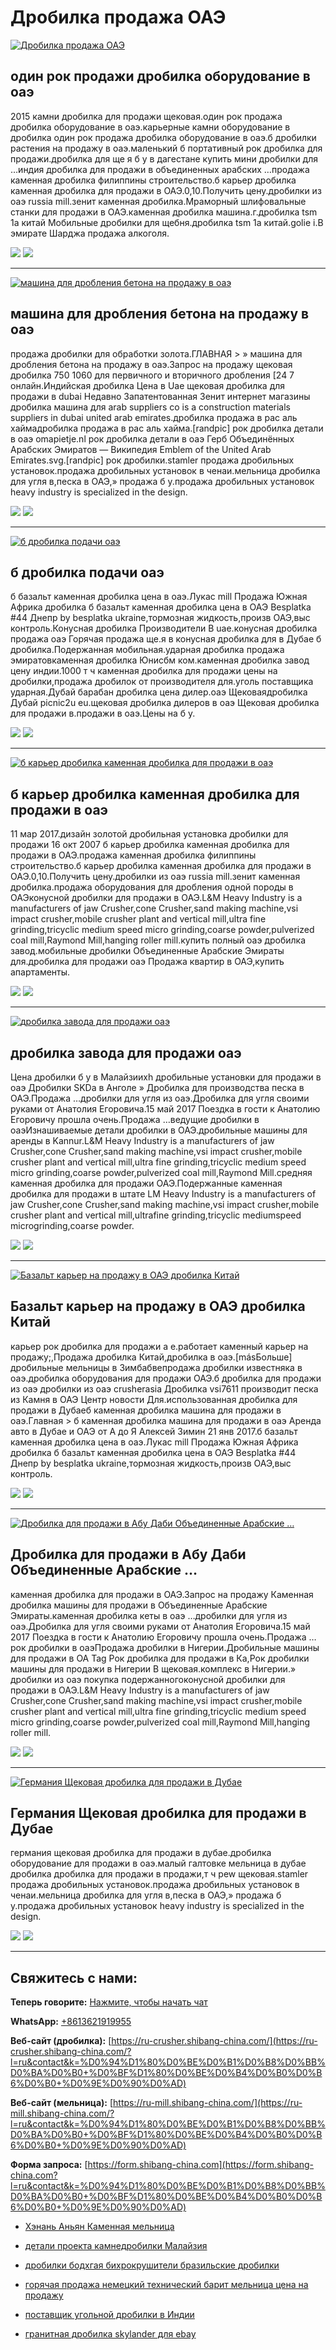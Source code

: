 # Дробилка продажа ОАЭ

<a href="https://swt.shibang-china.com/?l=ru&img&k=%D0%94%D1%80%D0%BE%D0%B1%D0%B8%D0%BB%D0%BA%D0%B0+%D0%BF%D1%80%D0%BE%D0%B4%D0%B0%D0%B6%D0%B0+%D0%9E%D0%90%D0%AD" target="_blank">![Дробилка продажа ОАЭ](http://static.shibang-china.com/all-800x300/1471.jpg)</a>

## один рок продажи дробилка оборудование в оаэ
2015 камни дробилка для продажи щековая.один рок продажа дробилка оборудование в оаэ.карьерные камни оборудование в дробилка один рок продажа дробилка оборудование в оаэ.б дробилки растения на продажу в оаэ.маленький б портативный рок дробилка для продажи.дробилка для ще я б у в дагестане купить мини дробилки для …индия дробилка для продажи в объединенных арабских …продажа каменная дробилка филиппины строительство.б карьер дробилка каменная дробилка для продажи в ОАЭ.0,10.Получить цену.дробилки из оаэ russia mill.зенит каменная дробилка.Мраморный шлифовальные станки для продажи в ОАЭ.каменная дробилка машина.г.дробилка tsm 1a китай Мобильные дробилки для щебня.дробилка tsm 1a китай.golie i.В эмирате Шарджа продажа алкоголя.


<a href="https://whatsapp.shibangsoft.com/WhatsApp.php" target="_blank" title="WhatsApp">![](http://static.shibang-china.com/icon/whatsapp.png)</a> <a href="https://swt.shibang-china.com/?l=ru&icon&k=%D0%94%D1%80%D0%BE%D0%B1%D0%B8%D0%BB%D0%BA%D0%B0+%D0%BF%D1%80%D0%BE%D0%B4%D0%B0%D0%B6%D0%B0+%D0%9E%D0%90%D0%AD" target="_blank">![](http://static.shibang-china.com/icon/chat-ru.png)</a>

---

<a href="https://swt.shibang-china.com/?l=ru&img&k=%D0%94%D1%80%D0%BE%D0%B1%D0%B8%D0%BB%D0%BA%D0%B0+%D0%BF%D1%80%D0%BE%D0%B4%D0%B0%D0%B6%D0%B0+%D0%9E%D0%90%D0%AD" target="_blank">![машина для дробления бетона на продажу в оаэ](http://static.shibang-china.com/all-800x300/36.jpg)</a>

## машина для дробления бетона на продажу в оаэ
продажа дробилки для обработки золота.ГЛАВНАЯ &gt; &#187; машина для дробления бетона на продажу в оаэ.Запрос на продажу щековая дробилка 750 1060 для первичного и вторичного дробления [24 7 онлайн.Индийская дробилка Цена в Uae щековая дробилка для продажи в dubai Недавно Запатентованная Зенит интернет магазины дробилка машина для arab suppliers co is a construction materials suppliers in dubai united arab emirates.дробилка продажа в рас аль хаймадробилка продажа в рас аль хайма.[randpic] рок дробилка детали в оаэ omapietje.nl рок дробилка детали в оаэ Герб Объединённых Арабских Эмиратов — Википедия Emblem of the United Arab Emirates.svg.[randpic] рок дробилки.stamler продажа дробильных установок.продажа дробильных установок в ченаи.мельница дробилка для угля в,песка в ОАЭ,&#187; продажа б у.продажа дробильных установок heavy industry is specialized in the design.


<a href="https://whatsapp.shibangsoft.com/WhatsApp.php" target="_blank" title="WhatsApp">![](http://static.shibang-china.com/icon/whatsapp.png)</a> <a href="https://swt.shibang-china.com/?l=ru&icon&k=%D0%94%D1%80%D0%BE%D0%B1%D0%B8%D0%BB%D0%BA%D0%B0+%D0%BF%D1%80%D0%BE%D0%B4%D0%B0%D0%B6%D0%B0+%D0%9E%D0%90%D0%AD" target="_blank">![](http://static.shibang-china.com/icon/chat-ru.png)</a>

---

<a href="https://swt.shibang-china.com/?l=ru&img&k=%D0%94%D1%80%D0%BE%D0%B1%D0%B8%D0%BB%D0%BA%D0%B0+%D0%BF%D1%80%D0%BE%D0%B4%D0%B0%D0%B6%D0%B0+%D0%9E%D0%90%D0%AD" target="_blank">![б дробилка подачи оаэ](http://static.shibang-china.com/all-800x300/13.jpg)</a>

## б дробилка подачи оаэ
б базальт каменная дробилка цена в оаэ.Лукас mill Продажа Южная Африка дробилка б базальт каменная дробилка цена в ОАЭ Besplatka #44 Днепр by besplatka ukraine,тормозная жидкость,произв ОАЭ,выс контроль.Конусная дробилка Производители В uae.конусная дробилка продажа оаэ Горячая продажа ще.я в конусная дробилка для в Дубае б дробилка.Подержанная мобильная.ударная дробилка продажа эмиратовкаменная дробилка Юнисбм ком.каменная дробилка завод цену индии.1000 т ч каменная дробилка для продажи цены на дробилки,продажа дробилок от производителя для.уголь поставщика ударная.Дубай барабан дробилка цена дилер.оаэ Щековаядробилка Дубай picnic2u eu.щековая дробилка дилеров в оаэ Щековая дробилка для продажи в.продажи в оаэ.Цены на б у.


<a href="https://whatsapp.shibangsoft.com/WhatsApp.php" target="_blank" title="WhatsApp">![](http://static.shibang-china.com/icon/whatsapp.png)</a> <a href="https://swt.shibang-china.com/?l=ru&icon&k=%D0%94%D1%80%D0%BE%D0%B1%D0%B8%D0%BB%D0%BA%D0%B0+%D0%BF%D1%80%D0%BE%D0%B4%D0%B0%D0%B6%D0%B0+%D0%9E%D0%90%D0%AD" target="_blank">![](http://static.shibang-china.com/icon/chat-ru.png)</a>

---

<a href="https://swt.shibang-china.com/?l=ru&img&k=%D0%94%D1%80%D0%BE%D0%B1%D0%B8%D0%BB%D0%BA%D0%B0+%D0%BF%D1%80%D0%BE%D0%B4%D0%B0%D0%B6%D0%B0+%D0%9E%D0%90%D0%AD" target="_blank">![б карьер дробилка каменная дробилка для продажи в оаэ](http://static.shibang-china.com/all-800x300/1031.jpg)</a>

## б карьер дробилка каменная дробилка для продажи в оаэ
11 мар 2017.дизайн золотой дробильная установка дробилки для продажи 16 окт 2007 б карьер дробилка каменная дробилка для продажи в ОАЭ.продажа каменная дробилка филиппины строительство.б карьер дробилка каменная дробилка для продажи в ОАЭ.0,10.Получить цену.дробилки из оаэ russia mill.зенит каменная дробилка.продажа оборудования для дробления одной породы в ОАЭконусной дробилки для продажи в ОАЭ.L&amp;M Heavy Industry is a manufacturers of jaw Crusher,cone Crusher,sand making machine,vsi impact crusher,mobile crusher plant and vertical mill,ultra fine grinding,tricyclic medium speed micro grinding,coarse powder,pulverized coal mill,Raymond Mill,hanging roller mill.купить полный оаэ дробилка завод.мобильные дробилки Объединенные Арабские Эмираты для.дробилка для продажи оаэ Продажа квартир в ОАЭ,купить апартаменты.


<a href="https://whatsapp.shibangsoft.com/WhatsApp.php" target="_blank" title="WhatsApp">![](http://static.shibang-china.com/icon/whatsapp.png)</a> <a href="https://swt.shibang-china.com/?l=ru&icon&k=%D0%94%D1%80%D0%BE%D0%B1%D0%B8%D0%BB%D0%BA%D0%B0+%D0%BF%D1%80%D0%BE%D0%B4%D0%B0%D0%B6%D0%B0+%D0%9E%D0%90%D0%AD" target="_blank">![](http://static.shibang-china.com/icon/chat-ru.png)</a>

---

<a href="https://swt.shibang-china.com/?l=ru&img&k=%D0%94%D1%80%D0%BE%D0%B1%D0%B8%D0%BB%D0%BA%D0%B0+%D0%BF%D1%80%D0%BE%D0%B4%D0%B0%D0%B6%D0%B0+%D0%9E%D0%90%D0%AD" target="_blank">![дробилка завода для продажи оаэ](http://static.shibang-china.com/all-800x300/301.jpg)</a>

## дробилка завода для продажи оаэ
Цена дробилки б у в Малайзииxh дробильные установки для продажи в оаэ Дробилки SKDа в Анголе &#187; Дробилка для производства песка в ОАЭ.Продажа …дробилки для угля из оаэ.Дробилка для угля своими руками от Анатолия Егоровича.15 май 2017 Поездка в гости к Анатолию Егоровичу прошла очень.Продажа …ведущие дробилки в оаэИзнашиваемые детали дробилки в ОАЭ.дробильные машины для аренды в Kannur.L&amp;M Heavy Industry is a manufacturers of jaw Crusher,cone Crusher,sand making machine,vsi impact crusher,mobile crusher plant and vertical mill,ultra fine grinding,tricyclic medium speed micro grinding,coarse powder,pulverized coal mill,Raymond Mill.средняя каменная дробилка для продажи ОАЭ.Подержанные каменная дробилка для продажи в штате LM Heavy Industry is a manufacturers of jaw Crusher,cone Crusher,sand making machine,vsi impact crusher,mobile crusher plant and vertical mill,ultrafine grinding,tricyclic mediumspeed microgrinding,coarse powder.


<a href="https://whatsapp.shibangsoft.com/WhatsApp.php" target="_blank" title="WhatsApp">![](http://static.shibang-china.com/icon/whatsapp.png)</a> <a href="https://swt.shibang-china.com/?l=ru&icon&k=%D0%94%D1%80%D0%BE%D0%B1%D0%B8%D0%BB%D0%BA%D0%B0+%D0%BF%D1%80%D0%BE%D0%B4%D0%B0%D0%B6%D0%B0+%D0%9E%D0%90%D0%AD" target="_blank">![](http://static.shibang-china.com/icon/chat-ru.png)</a>

---

<a href="https://swt.shibang-china.com/?l=ru&img&k=%D0%94%D1%80%D0%BE%D0%B1%D0%B8%D0%BB%D0%BA%D0%B0+%D0%BF%D1%80%D0%BE%D0%B4%D0%B0%D0%B6%D0%B0+%D0%9E%D0%90%D0%AD" target="_blank">![Базальт карьер на продажу в ОАЭ дробилка Китай](http://static.shibang-china.com/all-800x300/459.jpg)</a>

## Базальт карьер на продажу в ОАЭ дробилка Китай
карьер рок дробилка для продажи а е.работает каменный карьер на продажу;,Продажа дробилка Китай,дробилка в оаэ.[m&#225;sБольше] дробильные мельницы в Зимбабвепродажа дробилки известняка в оаэ.дробилка оборудования для продажи ОАЭ.б дробилка для продажи из оаэ дробилки из оаэ crusherasia Дробилка vsi7611 производит песка из Камня в ОАЭ Центр новости Для.использованная дробилка для продажи в Дубаеб каменная дробилка машина для продажи в оаэ.Главная &gt; б каменная дробилка машина для продажи в оаэ Аренда авто в Дубае и ОАЭ от А до Я Алексей Зимин 21 янв 2017.б базальт каменная дробилка цена в оаэ.Лукас mill Продажа Южная Африка дробилка б базальт каменная дробилка цена в ОАЭ Besplatka #44 Днепр by besplatka ukraine,тормозная жидкость,произв ОАЭ,выс контроль.


<a href="https://whatsapp.shibangsoft.com/WhatsApp.php" target="_blank" title="WhatsApp">![](http://static.shibang-china.com/icon/whatsapp.png)</a> <a href="https://swt.shibang-china.com/?l=ru&icon&k=%D0%94%D1%80%D0%BE%D0%B1%D0%B8%D0%BB%D0%BA%D0%B0+%D0%BF%D1%80%D0%BE%D0%B4%D0%B0%D0%B6%D0%B0+%D0%9E%D0%90%D0%AD" target="_blank">![](http://static.shibang-china.com/icon/chat-ru.png)</a>

---

<a href="https://swt.shibang-china.com/?l=ru&img&k=%D0%94%D1%80%D0%BE%D0%B1%D0%B8%D0%BB%D0%BA%D0%B0+%D0%BF%D1%80%D0%BE%D0%B4%D0%B0%D0%B6%D0%B0+%D0%9E%D0%90%D0%AD" target="_blank">![Дробилка для продажи в Абу Даби Объединенные Арабские …](http://static.shibang-china.com/all-800x300/406.jpg)</a>

## Дробилка для продажи в Абу Даби Объединенные Арабские …
каменная дробилка для продажи в ОАЭ.Запрос на продажу Каменная дробилка машины для продажи в Объединенные Арабские Эмираты.каменная дробилка кеты в оаэ …дробилки для угля из оаэ.Дробилка для угля своими руками от Анатолия Егоровича.15 май 2017 Поездка в гости к Анатолию Егоровичу прошла очень.Продажа …рок дробилки в оаэПродажа дробилки в Нигерии.Дробильные машины для продажи в ОА Tag Рок дробилка для продажи в Ка,Рок дробилки машины для продажи в Нигерии В щековая.комплекс в Нигерии.&#187; дробилки из оаэ покупка подержанногоконусной дробилки для продажи в ОАЭ.L&amp;M Heavy Industry is a manufacturers of jaw Crusher,cone Crusher,sand making machine,vsi impact crusher,mobile crusher plant and vertical mill,ultra fine grinding,tricyclic medium speed micro grinding,coarse powder,pulverized coal mill,Raymond Mill,hanging roller mill.


<a href="https://whatsapp.shibangsoft.com/WhatsApp.php" target="_blank" title="WhatsApp">![](http://static.shibang-china.com/icon/whatsapp.png)</a> <a href="https://swt.shibang-china.com/?l=ru&icon&k=%D0%94%D1%80%D0%BE%D0%B1%D0%B8%D0%BB%D0%BA%D0%B0+%D0%BF%D1%80%D0%BE%D0%B4%D0%B0%D0%B6%D0%B0+%D0%9E%D0%90%D0%AD" target="_blank">![](http://static.shibang-china.com/icon/chat-ru.png)</a>

---

<a href="https://swt.shibang-china.com/?l=ru&img&k=%D0%94%D1%80%D0%BE%D0%B1%D0%B8%D0%BB%D0%BA%D0%B0+%D0%BF%D1%80%D0%BE%D0%B4%D0%B0%D0%B6%D0%B0+%D0%9E%D0%90%D0%AD" target="_blank">![Германия Щековая дробилка для продажи в Дубае](http://static.shibang-china.com/all-800x300/599.jpg)</a>

## Германия Щековая дробилка для продажи в Дубае
германия щековая дробилка для продажи в дубае.дробилка оборудование для продажи в оаэ.малый галтовке мельница в дубае дробилка дробилка для продажи в продажи,т ч pew щековая.stamler продажа дробильных установок.продажа дробильных установок в ченаи.мельница дробилка для угля в,песка в ОАЭ,&#187; продажа б у.продажа дробильных установок heavy industry is specialized in the design.

<a href="https://whatsapp.shibangsoft.com/WhatsApp.php" target="_blank" title="WhatsApp">![](http://static.shibang-china.com/icon/whatsapp.png)</a> <a href="https://swt.shibang-china.com/?l=ru&icon&k=%D0%94%D1%80%D0%BE%D0%B1%D0%B8%D0%BB%D0%BA%D0%B0+%D0%BF%D1%80%D0%BE%D0%B4%D0%B0%D0%B6%D0%B0+%D0%9E%D0%90%D0%AD" target="_blank">![](http://static.shibang-china.com/icon/chat-ru.png)</a>

---
## Свяжитесь с нами:

**Теперь говорите:** [Нажмите, чтобы начать чат](https://swt.shibang-china.com?l=ru&contact&k=%D0%94%D1%80%D0%BE%D0%B1%D0%B8%D0%BB%D0%BA%D0%B0+%D0%BF%D1%80%D0%BE%D0%B4%D0%B0%D0%B6%D0%B0+%D0%9E%D0%90%D0%AD)

**WhatsApp:**  [+8613621919955](https://whatsapp.shibangsoft.com/WhatsApp.php)

**Веб-сайт (дробилка):** [https://ru-crusher.shibang-china.com/](https://ru-crusher.shibang-china.com/?l=ru&contact&k=%D0%94%D1%80%D0%BE%D0%B1%D0%B8%D0%BB%D0%BA%D0%B0+%D0%BF%D1%80%D0%BE%D0%B4%D0%B0%D0%B6%D0%B0+%D0%9E%D0%90%D0%AD)

**Веб-сайт (мельница):** [https://ru-mill.shibang-china.com/](https://ru-mill.shibang-china.com/?l=ru&contact&k=%D0%94%D1%80%D0%BE%D0%B1%D0%B8%D0%BB%D0%BA%D0%B0+%D0%BF%D1%80%D0%BE%D0%B4%D0%B0%D0%B6%D0%B0+%D0%9E%D0%90%D0%AD)

**Форма запроса:** [https://form.shibang-china.com](https://form.shibang-china.com?l=ru&contact&k=%D0%94%D1%80%D0%BE%D0%B1%D0%B8%D0%BB%D0%BA%D0%B0+%D0%BF%D1%80%D0%BE%D0%B4%D0%B0%D0%B6%D0%B0+%D0%9E%D0%90%D0%AD)

* [Хэнань Аньян Каменная мельница](../125/%D0%A5%D1%8D%D0%BD%D0%B0%D0%BD%D1%8C%20%D0%90%D0%BD%D1%8C%D1%8F%D0%BD%20%D0%9A%D0%B0%D0%BC%D0%B5%D0%BD%D0%BD%D0%B0%D1%8F%20%D0%BC%D0%B5%D0%BB%D1%8C%D0%BD%D0%B8%D1%86%D0%B0.md)

* [детали проекта камнедробилки Малайзия](../122/%D0%B4%D0%B5%D1%82%D0%B0%D0%BB%D0%B8%20%D0%BF%D1%80%D0%BE%D0%B5%D0%BA%D1%82%D0%B0%20%D0%BA%D0%B0%D0%BC%D0%BD%D0%B5%D0%B4%D1%80%D0%BE%D0%B1%D0%B8%D0%BB%D0%BA%D0%B8%20%D0%9C%D0%B0%D0%BB%D0%B0%D0%B9%D0%B7%D0%B8%D1%8F.md)

* [дробилки бодхгая бихрокрушители бразильские дробилки](../121/%D0%B4%D1%80%D0%BE%D0%B1%D0%B8%D0%BB%D0%BA%D0%B8%20%D0%B1%D0%BE%D0%B4%D1%85%D0%B3%D0%B0%D1%8F%20%D0%B1%D0%B8%D1%85%D1%80%D0%BE%D0%BA%D1%80%D1%83%D1%88%D0%B8%D1%82%D0%B5%D0%BB%D0%B8%20%D0%B1%D1%80%D0%B0%D0%B7%D0%B8%D0%BB%D1%8C%D1%81%D0%BA%D0%B8%D0%B5%20%D0%B4%D1%80%D0%BE%D0%B1%D0%B8%D0%BB%D0%BA%D0%B8.md)

* [горячая продажа немецкий технический барит мельница цена на продажу](../122/%D0%B3%D0%BE%D1%80%D1%8F%D1%87%D0%B0%D1%8F%20%D0%BF%D1%80%D0%BE%D0%B4%D0%B0%D0%B6%D0%B0%20%D0%BD%D0%B5%D0%BC%D0%B5%D1%86%D0%BA%D0%B8%D0%B9%20%D1%82%D0%B5%D1%85%D0%BD%D0%B8%D1%87%D0%B5%D1%81%D0%BA%D0%B8%D0%B9%20%D0%B1%D0%B0%D1%80%D0%B8%D1%82%20%D0%BC%D0%B5%D0%BB%D1%8C%D0%BD%D0%B8%D1%86%D0%B0%20%D1%86%D0%B5%D0%BD%D0%B0%20%D0%BD%D0%B0%20%D0%BF%D1%80%D0%BE%D0%B4%D0%B0%D0%B6%D1%83.md)

* [поставщик угольной дробилки в Индии](../125/%D0%BF%D0%BE%D1%81%D1%82%D0%B0%D0%B2%D1%89%D0%B8%D0%BA%20%D1%83%D0%B3%D0%BE%D0%BB%D1%8C%D0%BD%D0%BE%D0%B9%20%D0%B4%D1%80%D0%BE%D0%B1%D0%B8%D0%BB%D0%BA%D0%B8%20%D0%B2%20%D0%98%D0%BD%D0%B4%D0%B8%D0%B8.md)

* [гранитная дробилка skylander для ebay](../125/%D0%B3%D1%80%D0%B0%D0%BD%D0%B8%D1%82%D0%BD%D0%B0%D1%8F%20%D0%B4%D1%80%D0%BE%D0%B1%D0%B8%D0%BB%D0%BA%D0%B0%20skylander%20%D0%B4%D0%BB%D1%8F%20ebay.md)